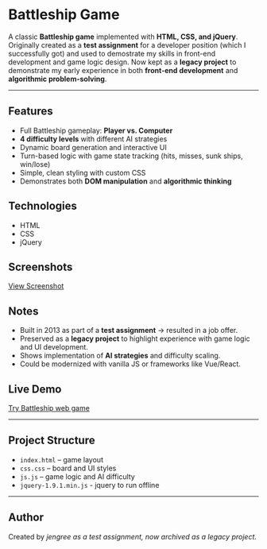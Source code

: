 # Battleship Game
A classic **Battleship game** implemented with **HTML, CSS, and jQuery**.
Originally created as a **test assignment** for a developer position (which I successfully got) and used to demostrate my skills in front-end development and game logic design.
Now kept as a **legacy project** to demonstrate my early experience in both **front-end development** and **algorithmic problem-solving**.

---

## Features
- Full Battleship gameplay: **Player vs. Computer**
- **4 difficulty levels** with different AI strategies
- Dynamic board generation and interactive UI
- Turn-based logic with game state tracking (hits, misses, sunk ships, win/lose)
- Simple, clean styling with custom CSS
- Demonstrates both **DOM manipulation** and **algorithmic thinking**

## Technologies
- HTML
- CSS
- jQuery

## Screenshots
[View Screenshot](https://jengree-dev.github.io/battleship-game/prj-screenshot.png)

## Notes
- Built in 2013 as part of a **test assignment** → resulted in a job offer.
- Preserved as a **legacy project** to highlight experience with game logic and UI development.
- Shows implementation of **AI strategies** and difficulty scaling.
- Could be modernized with vanilla JS or frameworks like Vue/React.

## Live Demo
[Try Battleship web game](https://jengree-dev.github.io/battleship-game/)

---

## Project Structure
- `index.html` – game layout
- `css.css` – board and UI styles
- `js.js` – game logic and AI difficulty
- `jquery-1.9.1.min.js` - jquery to run offline

---

## Author
Created by *jengree* 
*as a test assignment, now archived as a legacy project.*
